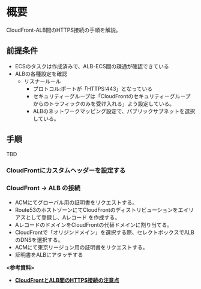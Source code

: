 # 概要
CloudFront-ALB間のHTTPS接続の手順を解説。

## 前提条件
- ECSのタスクは作成済みで、ALB-ECS間の疎通が確認できている
- ALBの各種設定を確認
  - リスナールール
    - プロトコル:ポートが「HTTPS:443」となっている
    - セキュリティーグループは「CloudFrontのセキュリティーグループからのトラフィックのみを受け入れる」よう設定している。
    - ALBのネットワークマッピング設定で、パブリックサブネットを選択している。

## 手順
TBD

### CloudFrontにカスタムヘッダーを設定する

### CloudFront → ALB の接続
- ACMにてグローバル用の証明書をリクエストする。
- Route53のホストゾーンにてCloudFrontのディストリビューションをエイリアスとして登録し、Aレコード を作成する。
- AレコードのドメインをCloudFrontの代替ドメインに割り当てる。
- CloudFrontで「オリジンドメイン」を選択する際、セレクトボックスでALBのDNSを選択する。
- ACMにて東京リージョン用の証明書をリクエストする。
- 証明書をALBにアタッチする

**<参考資料>**  
- [**CloudFrontとALB間のHTTPS接続の注意点**](https://zenn.dev/devcamp/articles/f488e3d22ff63e)
